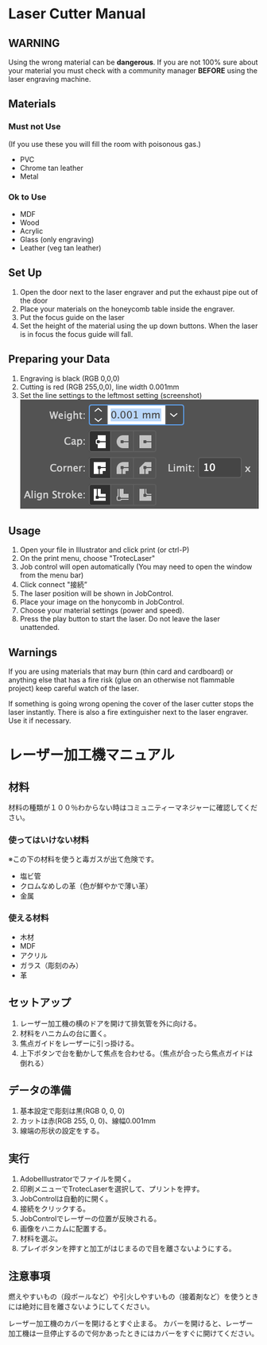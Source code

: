 # Laser Cutter Manual

## WARNING
Using the wrong material can be **dangerous**. If you are not 100% sure about your material you must check with a community manager **BEFORE** using the laser engraving machine.


## Materials
### Must not Use
(If you use these you will fill the room with poisonous gas.)
* PVC
* Chrome tan leather
* Metal

### Ok to Use
* MDF
* Wood
* Acrylic
* Glass (only engraving)
* Leather (veg tan leather)

## Set Up
1. Open the door next to the laser engraver and put the exhaust pipe out of the door
2. Place your materials on the honeycomb table inside the engraver.
3. Put the focus guide on the laser
4. Set the height of the material using the up down buttons. When the laser is in focus the focus guide will fall.

## Preparing your Data
1. Engraving is black (RGB 0,0,0)
2. Cutting is red (RGB 255,0,0), line width 0.001mm
3. Set the line settings to the leftmost setting (screenshot)
![Line Settings](images/LineSettings.png)

## Usage
1. Open your file in Illustrator and click print (or ctrl-P)
2. On the print menu, choose "TrotecLaser"
3. Job control will open automatically (You may need to open the window from the menu bar)
4. Click connect "接続”
5. The laser position will be shown in JobControl.
6. Place your image on the honycomb in JobControl.
7. Choose your material settings (power and speed).
8. Press the play button to start the laser.  Do not leave the laser unattended.

## Warnings
If you are using materials that may burn (thin card and cardboard) or anything else that has a fire risk (glue on an otherwise not flammable project) keep careful watch of the laser.  

If something is going wrong opening the cover of the laser cutter stops the laser instantly.  There is also a fire extinguisher next to the laser engraver. Use it if necessary. 


# レーザー加工機マニュアル

## 材料
材料の種類が１００％わからない時はコミュニティーマネジャーに確認してください。

### 使ってはいけない材料
※この下の材料を使うと毒ガスが出て危険です。
* 塩ビ管　
* クロムなめしの革（色が鮮やかで薄い革）
* 金属

### 使える材料
* 木材
* MDF
* アクリル
* ガラス（彫刻のみ）
* 革

## セットアップ
1. レーザー加工機の横のドアを開けて排気管を外に向ける。
2. 材料をハニカムの台に置く。
3. 焦点ガイドをレーザーに引っ掛ける。
4. 上下ボタンで台を動かして焦点を合わせる。（焦点が合ったら焦点ガイドは倒れる）
## データの準備
1. 基本設定で彫刻は黒(RGB 0, 0, 0)
2. カットは赤(RGB 255, 0, 0)、線幅0.001mm
3. 線端の形状の設定をする。
## 実行
1. AdobeIllustratorでファイルを開く。
2. 印刷メニューでTrotecLaserを選択して、プリントを押す。
3. JobControlは自動的に開く。
4. 接続をクリックする。
5. JobControlでレーザーの位置が反映される。
6. 画像をハニカムに配置する。
7. 材料を選ぶ。
8. プレイボタンを押すと加工がはじまるので目を離さないようにする。

## 注意事項
燃えやすいもの（段ボールなど）や引火しやすいもの（接着剤など）を使うときには絶対に目を離さないようにしてください。

レーザー加工機のカバーを開けるとすぐ止まる。
カバーを開けると、レーザー加工機は一旦停止するので何かあったときにはカバーをすぐに開けてください。

